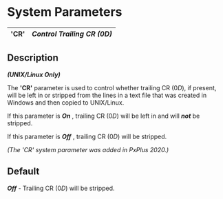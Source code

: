 # System Parameters

**'CR'** |  **_Control Trailing CR ($0D$)_**  
---|---  
  
## Description

**_(UNIX/Linux Only)_**

The **'CR'** parameter is used to control whether trailing CR ($0D$), if present, will be left in or stripped from the lines in a text file that was created in Windows and then copied to UNIX/Linux.

If this parameter is **_On_** , trailing CR ($0D$) will be left in and will **_not_** be stripped.

If this parameter is **_Off_** , trailing CR ($0D$) will be stripped.

_(The 'CR' system parameter was added in PxPlus 2020.)_

## Default

**_Off_** \- Trailing CR ($0D$) will be stripped.
